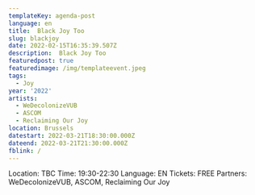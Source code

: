 ```yaml
---
templateKey: agenda-post
language: en
title:  Black Joy Too
slug: blackjoy
date: 2022-02-15T16:35:39.507Z
description:  Black Joy Too
featuredpost: true
featuredimage: /img/templateevent.jpeg
tags:
  - Joy
year: '2022'
artists:
  - WeDecolonizeVUB
  - ASCOM
  - Reclaiming Our Joy
location: Brussels
datestart: 2022-03-21T18:30:00.000Z
dateend: 2022-03-21T21:30:00.000Z
fblink: /
---
```



Location: TBC
Time: 19:30-22:30
Language: EN
Tickets: FREE
Partners: WeDecolonizeVUB, ASCOM, Reclaiming Our Joy

